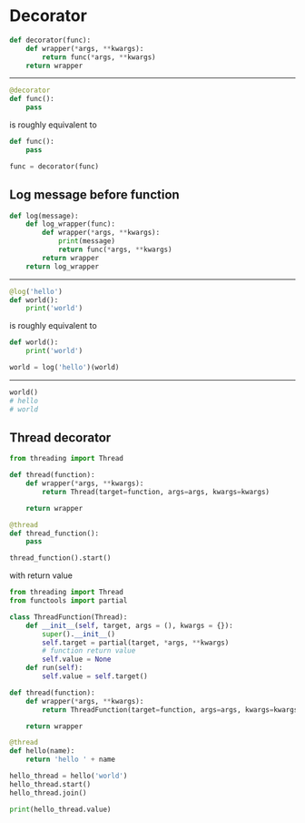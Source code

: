 # Decorator

```py
def decorator(func):
    def wrapper(*args, **kwargs):
        return func(*args, **kwargs)
    return wrapper
```

---

```py
@decorator
def func():
    pass
```

is roughly equivalent to

```py
def func():
    pass

func = decorator(func)
```

## Log message before function

```py
def log(message):
    def log_wrapper(func):
        def wrapper(*args, **kwargs):
            print(message)
            return func(*args, **kwargs)
        return wrapper
    return log_wrapper
```

---

```py
@log('hello')
def world():
    print('world')
```

is roughly equivalent to

```py
def world():
    print('world')

world = log('hello')(world)
```

---

```py
world()
# hello
# world
```

## Thread decorator

```py
from threading import Thread

def thread(function):
    def wrapper(*args, **kwargs):
        return Thread(target=function, args=args, kwargs=kwargs)

    return wrapper
```

```py
@thread
def thread_function():
    pass

thread_function().start()
```

with return value

```py
from threading import Thread
from functools import partial

class ThreadFunction(Thread):
    def __init__(self, target, args = (), kwargs = {}):
        super().__init__()
        self.target = partial(target, *args, **kwargs)
        # function return value
        self.value = None
    def run(self):
        self.value = self.target()

def thread(function):
    def wrapper(*args, **kwargs):
        return ThreadFunction(target=function, args=args, kwargs=kwargs)

    return wrapper
```

```py
@thread
def hello(name):
    return 'hello ' + name

hello_thread = hello('world')
hello_thread.start()
hello_thread.join()

print(hello_thread.value)
```
